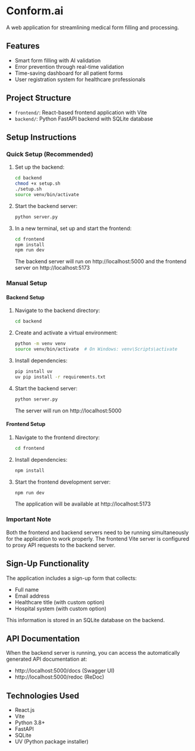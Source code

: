 # Conform.ai

A web application for streamlining medical form filling and processing.

## Features

- Smart form filling with AI validation
- Error prevention through real-time validation
- Time-saving dashboard for all patient forms
- User registration system for healthcare professionals

## Project Structure

- `frontend/`: React-based frontend application with Vite
- `backend/`: Python FastAPI backend with SQLite database

## Setup Instructions

### Quick Setup (Recommended)

1. Set up the backend:
   ```bash
   cd backend
   chmod +x setup.sh
   ./setup.sh
   source venv/bin/activate
   ```

2. Start the backend server:
   ```bash
   python server.py
   ```

3. In a new terminal, set up and start the frontend:
   ```bash
   cd frontend
   npm install
   npm run dev
   ```

   The backend server will run on http://localhost:5000 and the frontend server on http://localhost:5173

### Manual Setup

#### Backend Setup

1. Navigate to the backend directory:
   ```bash
   cd backend
   ```

2. Create and activate a virtual environment:
   ```bash
   python -m venv venv
   source venv/bin/activate  # On Windows: venv\Scripts\activate
   ```

3. Install dependencies:
   ```bash
   pip install uv
   uv pip install -r requirements.txt
   ```

4. Start the backend server:
   ```bash
   python server.py
   ```
   
   The server will run on http://localhost:5000

#### Frontend Setup

1. Navigate to the frontend directory:
   ```bash
   cd frontend
   ```

2. Install dependencies:
   ```bash
   npm install
   ```

3. Start the frontend development server:
   ```bash
   npm run dev
   ```
   
   The application will be available at http://localhost:5173

### Important Note

Both the frontend and backend servers need to be running simultaneously for the application to work properly. The frontend Vite server is configured to proxy API requests to the backend server.

## Sign-Up Functionality

The application includes a sign-up form that collects:
- Full name
- Email address
- Healthcare title (with custom option)
- Hospital system (with custom option)

This information is stored in an SQLite database on the backend.

## API Documentation

When the backend server is running, you can access the automatically generated API documentation at:
- http://localhost:5000/docs (Swagger UI)
- http://localhost:5000/redoc (ReDoc)

## Technologies Used

- React.js
- Vite
- Python 3.8+
- FastAPI
- SQLite
- UV (Python package installer) 